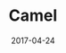 ---
title: Camel
date: '2017-04-24'
thumb_image: images/mar-2yo/camello.jpg
thumb_image_alt: Camel
image: images/mar-2yo/camello.jpg
image_alt: Camel
template: project
---	